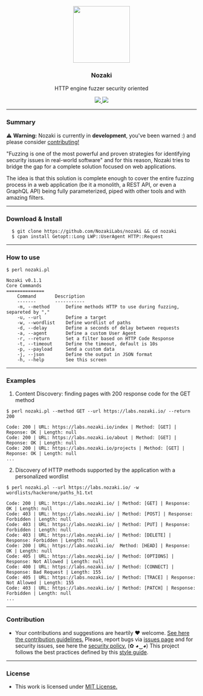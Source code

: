 <p align="center">
  <img src="https://heitorgouvea.me/images/projects/nozaki/logo.png" width="150px" heigth="150px">
  <h3 align="center"><b>Nozaki</b></h3>
  <p align="center">HTTP engine fuzzer security oriented</p>
  <p align="center">
    <a href="/LICENSE.md">
      <img src="https://img.shields.io/badge/license-MIT-blue.svg">
    </a>
    <a href="https://github.com/NozakiLabs/nozaki/releases">
      <img src="https://img.shields.io/badge/version-0.1.1-blue.svg">
    </a>
  </p>
</p>

---

### Summary 

⚠️ __Warning:__ Nozaki is currently in __development__, you've been warned :) and please consider [contributing!](./github/CONTRIBUTING.md)

"Fuzzing is one of the most powerful and proven strategies for identifying security issues in real-world software" and for this reason, Nozaki tries to bridge the gap for a complete solution focused on web applications.

The idea is that this solution is complete enough to cover the entire fuzzing process in a web application (be it a monolith, a REST API, or even a GraphQL API) being fully parameterized, piped with other tools and with amazing filters.

---

### Download & Install

```
  $ git clone https://github.com/NozakiLabs/nozaki && cd nozaki
  $ cpan install Getopt::Long LWP::UserAgent HTTP::Request
```

---

### How to use

```
$ perl nozaki.pl

Nozaki v0.1.1
Core Commands
==============
	Command       Description
	-------       -----------
	-m, --method      Define methods HTTP to use during fuzzing, separeted by ","
	-u, --url         Define a target
	-w, --wordlist    Define wordlist of paths
	-d, --delay       Define a seconds of delay between requests
	-a, --agent       Define a custom User Agent
	-r, --return      Set a filter based on HTTP Code Response
	-t, --timeout     Define the timeout, default is 10s
	-p, --payload     Send a custom data
	-j, --json        Define the output in JSON format
	-h, --help        See this screen
```

---

### Examples

1. Content Discovery: finding pages with 200 response code for the GET method

```
$ perl nozaki.pl --method GET --url https://labs.nozaki.io/ --return 200

Code: 200 | URL: https://labs.nozaki.io/index | Method: [GET] | Reponse: OK | Length: null
Code: 200 | URL: https://labs.nozaki.io/about | Method: [GET] | Reponse: OK | Length: null
Code: 200 | URL: https://labs.nozaki.io/projects | Method: [GET] | Reponse: OK | Length: null
...
```

2. Discovery of HTTP methods supported by the application with a personalized wordlist

```
$ perl nozaki.pl --url https://labs.nozaki.io/ -w wordlists/hackerone/paths_h1.txt

Code: 200 | URL: https://labs.nozaki.io/ | Method: [GET] | Response: OK | Length: null
Code: 403 | URL: https://labs.nozaki.io/ | Method: [POST] | Response: Forbidden | Length: null
Code: 403 | URL: https://labs.nozaki.io/ | Method: [PUT] | Response: Forbidden | Length: null
Code: 403 | URL: https://labs.nozaki.io/ | Method: [DELETE] | Response: Forbidden | Length: null
Code: 200 | URL: https://labs.nozaki.io/  Method: [HEAD] | Response: OK | Length: null
Code: 405 | URL: https://labs.nozaki.io/ | Method: [OPTIONS] | Response: Not Allowed | Length: null
Code: 400 | URL: https://labs.nozaki.io/ | Method: [CONNECT] | Response: Bad Request | Length: 155
Code: 405 | URL: https://labs.nozaki.io/ | Method: [TRACE] | Response: Not Allowed | Length: 155
Code: 403 | URL: https://labs.nozaki.io/ | Method: [PATCH] | Response: Forbidden | Length: null
...
```

---

### Contribution

- Your contributions and suggestions are heartily ♥ welcome. [See here the contribution guidelines.](/.github/CONTRIBUTING.md) Please, report bugs via [issues page](https://github.com/NozakiLabs/Nozaki/issues) and for security issues, see here the [security policy.](/SECURITY.md) (✿ ◕‿◕) This project follows the best practices defined by this [style guide](https://heitorgouvea.me/projects/perl-style-guide).

---

### License

- This work is licensed under [MIT License.](/LICENSE.md)
